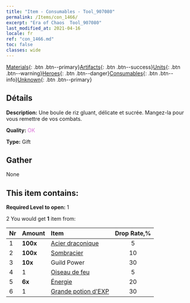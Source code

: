 ```yaml
---
title: "Item - Consumables - Tool_907080"
permalink: /Items/con_1466/
excerpt: "Era of Chaos  Tool_907080"
last_modified_at: 2021-04-16
locale: fr
ref: "con_1466.md"
toc: false
classes: wide
---
```

 [Materials](/fr/Items/){: .btn .btn--primary}[Artifacts](/fr/Items/Artifacts/){: .btn .btn--success}[Units](/fr/Items/Units/){: .btn .btn--warning}[Heroes](/fr/Items/Heroes/){: .btn .btn--danger}[Consumables](/fr/Items/Consumables/){: .btn .btn--info}[Unknown](/fr/Items/Unknown/){: .btn .btn--primary}

## Détails
 **Description:** Une boule de riz gluant, délicate et sucrée. Mangez-la pour vous remettre de vos combats.

 **Quality:** <span style="color: #DA70D6">OK</span>

 **Type:** Gift

## Gather

  None

## This item contains:

 **Required Level to open:** 1

 2 You would get **1** item  from:

  | Nr | Amount |     Item    | Drop Rate,% |
  |:---|:-------|:------------|:---------:|
  | 1 |  **100x** | [Acier draconique](/fr/Items/con_880/) | 5 | 
  | 2 |  **100x** | [Sombracier](/fr/Items/con_881/) | 10 | 
  | 3 |  **10x** | Guild Power | 30 | 
  | 4 | 1 | [Oiseau de feu](/fr/Items/unt_268/) | 5 | 
  | 5 |  **6x** | [Énergie](/fr/Items/con_900/) | 20 | 
  | 6 | 1 | [Grande potion d'EXP](/fr/Items/con_702/) | 30 | 
